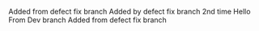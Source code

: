Added from defect fix branch
Added by defect fix branch 2nd time
Hello From Dev branch
Added from defect fix branch
